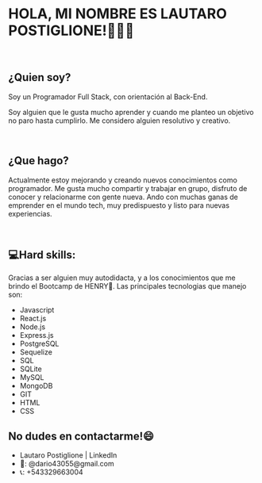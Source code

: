 ### <h1> HOLA, MI NOMBRE ES LAUTARO POSTIGLIONE!👾👨‍💻</h1>
<br/>

<h2>¿Quien soy?</h2>
<p>Soy un Programador Full Stack, con orientación al Back-End.

Soy alguien que le gusta mucho aprender y cuando me planteo un objetivo no paro hasta cumplirlo. 
Me considero alguien resolutivo y creativo. 
</p>
<br/>
<h2>¿Que hago?</h2>
<p>Actualmente estoy mejorando y creando nuevos conocimientos como programador. Me gusta mucho compartir y trabajar en grupo, disfruto de conocer y relacionarme con gente nueva. Ando con muchas ganas de emprender en el mundo tech, muy predispuesto y listo para nuevas experiencias. </p>
<br/>

<h2>💻Hard skills:</h2>
<p>Gracias a ser alguien muy autodidacta, y a los conocimientos que me brindo el Bootcamp de HENRY🚀. Las principales tecnologias que manejo son:
  <ul>
    <li>Javascript</li>
    <li>React.js</li>
    <li>Node.js</li>
    <li>Express.js</li>
    <li>PostgreSQL</li>
    <li>Sequelize</li>
    <li>SQL</li>
    <li>SQLite</li>
    <li>MySQL</li>
    <li>MongoDB</li>
    <li>GIT</li>
    <li>HTML</li>
    <li>CSS</li>
  </ul>
</p>

<h2>No dudes en contactarme!😄</h2>
  <ul>
    <li>Lautaro Postiglione | LinkedIn </li>
    <li>📩: @dario43055@gmail.com</li>
    <li>📞: +543329663004 </li>

  </ul>

<!--
**lautiposti/lautiposti** is a ✨ _special_ ✨ repository because its `README.md` (this file) appears on your GitHub profile.

Here are some ideas to get you started:

- 🔭 I’m currently working on ...
- 🌱 I’m currently learning ...
- 👯 I’m looking to collaborate on ...
- 🤔 I’m looking for help with ...
- 💬 Ask me about ...
- 📫 How to reach me: ...
- 😄 Pronouns: ...
- ⚡ Fun fact: ...
-->
